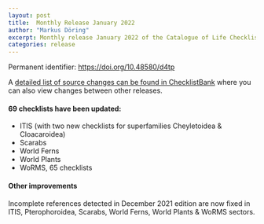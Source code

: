 ```yaml
---
layout: post
title:  Monthly Release January 2022
author: "Markus Döring"
excerpt: Monthly release January 2022 of the Catalogue of Life Checklist
categories: release
---
```


Permanent identifier: https://doi.org/10.48580/d4tp

A [detailed list of source changes can be found in ChecklistBank](https://www.checklistbank.org/dataset/2368/sourcemetrics?hideUnchanged=true&releaseKey=2366) where you can also view changes between other releases.

#### 69 checklists have been updated:

 * ITIS (with two new checklists for superfamilies Cheyletoidea & Cloacaroidea)
 * Scarabs
 * World Ferns
 * World Plants
 * WoRMS, 65 checklists

#### Other improvements

Incomplete references detected in December 2021 edition are now fixed in ITIS, Pterophoroidea, Scarabs, World Ferns, World Plants & WoRMS sectors.